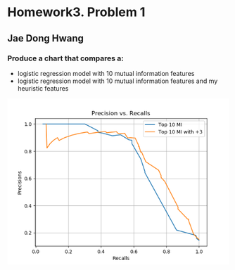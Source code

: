 # Homework3. Problem 1

## Jae Dong Hwang

### Produce a chart that compares a:

 * logistic regression model with 10 mutual information features
 * logistic regression model with 10 mutual information features and my heuristic features

![poc](precision_vs_recall_50000.png)